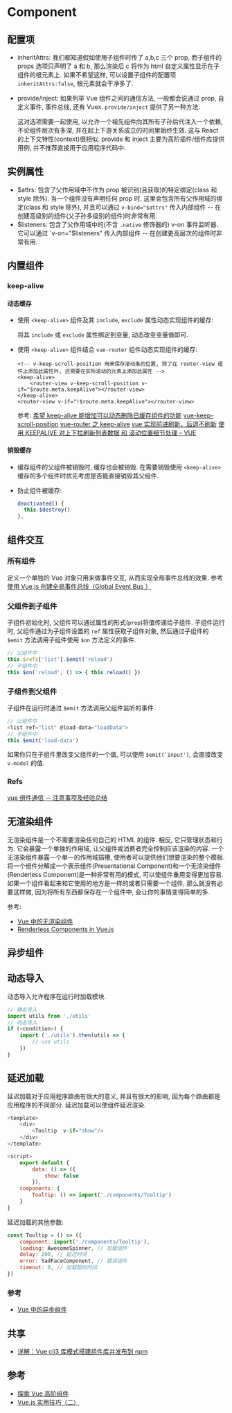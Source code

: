 # Component
## 配置项
* inheritAttrs: 我们都知道假如使用子组件时传了 a,b,c 三个 prop, 而子组件的 props 选项只声明了 a 和 b, 那么渲染后 c 将作为 html 自定义属性显示在子组件的根元素上. 如果不希望这样, 可以设置子组件的配置项 `inheritAttrs:false`, 根元素就会干净多了.
* provide/inject: 如果列举 Vue 组件之间的通信方法, 一般都会说通过 prop, 自定义事件, 事件总线, 还有 Vuex. `provide/inject` 提供了另一种方法.

    这对选项需要一起使用, 以允许一个祖先组件向其所有子孙后代注入一个依赖, 不论组件层次有多深, 并在起上下游关系成立的时间里始终生效. 这与 React 的上下文特性(context)很相似.
    provide 和 inject 主要为高阶插件/组件库提供用例, 并不推荐直接用于应用程序代码中.
    

## 实例属性
* \$attrs: 包含了父作用域中不作为 prop 被识别(且获取)的特定绑定(class 和 style 除外). 当一个组件没有声明任何 prop 时, 这里会包含所有父作用域的绑定(class 和 style 除外), 并且可以通过 `v-bind="$attrs"` 传入内部组件 -- 在创建高级别的组件(父子孙多级别的组件)时非常有用.
* \$listeners: 包含了父作用域中的(不含 `.native` 修饰器的) v-on 事件监听器. 它可以通过 `v-on="$listeners" 传入内部组件 -- 在创建更高层次的组件时非常有用.

## 内置组件
### keep-alive
#### 动态缓存
* 使用 `<keep-alive>` 组件及其 `include`, `exclude` 属性动态实现组件的缓存:

    将其 `include` 或 `exclude` 属性绑定到变量, 动态改变变量值即可.

* 使用 `<keep-alive>` 组件结合 `vue-router` 组件动态实现组件的缓存:

    ```
    <!-- v-keep-scroll-position 用来保存滚动条的位置, 除了在 router-view 组件上添加此属性外, 还需要在实际滚动的元素上添加此属性 -->
    <keep-alive>
        <router-view v-keep-scroll-position v-if="$route.meta.keepAlive"></router-view>
    </keep-alive>
    <router-view v-if="!$route.meta.keepAlive"></router-view>
    ```
    参考: 
        [希望 keep-alive 能增加可以动态删除已缓存组件的功能](https://github.com/vuejs/vue/issues/6509)
        [vue-keep-scroll-position](https://github.com/beeplin/vue-keep-scroll-position)
        [vue-router 之 keep-alive](https://www.jianshu.com/p/0b0222954483)
        [vue 实现前进刷新，后退不刷新](https://juejin.im/post/5a69894a518825733b0f12f2)
        [使用 KEEPALIVE 对上下拉刷新列表数据 和 滚动位置细节处理 – VUE](http://sparkgis.com/java/2018/02/%E4%BD%BF%E7%94%A8keepalive%E5%AF%B9%E4%B8%8A%E4%B8%8B%E6%8B%89%E5%88%B7%E6%96%B0%E5%88%97%E8%A1%A8%E6%95%B0%E6%8D%AE-%E5%92%8C-%E6%BB%9A%E5%8A%A8%E4%BD%8D%E7%BD%AE%E7%BB%86%E8%8A%82%E5%A4%84%E7%90%86/)
       
#### 销毁缓存 
* 缓存组件的父组件被销毁时, 缓存也会被销毁. 在需要销毁使用 `<keep-alive>` 缓存的多个组件时优先考虑是否能直接销毁其父组件.
* 防止组件被缓存:
    
    ```js
    deactivated() {
      this.$destroy()
    },
    ```

    
    
## 组件交互
### 所有组件
定义一个单独的 Vue 对象只用来做事件交互, 从而实现全局事件总线的效果. 参考 [使用 Vue.js 创建全局事件总线（Global Event Bus ）](http://www.pilishen.com/posts/Creating-a-Global-Event-Bus-with-VueJs)

### 父组件到子组件
子组件初始化时, 父组件可以通过属性的形式(`prop`)将值传递给子组件.
子组件运行时, 父组件通过为子组件设置的 `ref` 属性获取子组件对象, 然后通过子组件的 `$emit` 方法调用子组件使用 `$on` 方法定义的事件.
```js
// 父组件中
this.$refs['list'].$emit('reload')
// 子组件中
this.$on('reload', () => { this.reload() })
```

### 子组件到父组件
子组件在运行时通过 `$emit` 方法调用父组件监听的事件.
```js
// 父组件中
<list ref="list" @load-data="loadData">
// 子组件中
this.$emit('load-data')
```

如果你只在子组件里改变父组件的一个值, 可以使用 `$emit('input')`, 会直接改变 `v-model` 的值.

### Refs
[vue 组件通信 -- 注意事项及经验总结](https://juejin.im/post/5bc092806fb9a05cf2301f25)


## 无渲染组件
无渲染组件是一个不需要渲染任何自己的 HTML 的组件. 相反, 它只管理状态和行为. 它会暴露一个单独的作用域, 让父组件或消费者完全控制应该渲染的内容.
一个无渲染组件暴露一个单一的作用域插槽, 使用者可以提供他们想要渲染的整个模板.
将一个组件分解成一个表示组件(Presentational Component)和一个无渲染组件(Renderless Component)是一种非常有用的模式, 可以使组件重用变得更加容易.
如果一个组件看起来和它使用的地方是一样的或者只需要一个组件, 那么就没有必要这样做, 因为将所有东西都保存在一个组件中, 会让你的事情变得简单的多.

参考: 

  *  [Vue 中的无渲染组件](https://www.w3cplus.com/vue/renderless-components-in-vuejs.html)
  *  [Renderless Components in Vue.js](https://adamwathan.me/renderless-components-in-vuejs/)

## 异步组件
## 动态导入
动态导入允许程序在运行时加载模块.

```javascript
// 静态导入
import utils from './utils'
// 动态导入
if (<condition>) {
    import ('./utils').then(utils => {
        // use utils
    })
}
```

## 延迟加载 
延迟加载对于应用程序路由有很大的意义, 并且有很大的影响, 因为每个路由都是应用程序的不同部分.
延迟加载可以使组件延迟渲染.

```javascript
<template>
    <div>
        <Tooltip  v-if="show"/>
    </div>
</template>

<script>
    export default {
        data: () => ({
            show: false
        }),
    components: {
        Tooltip: () => import('./components/Tooltip')
    }
}
```

延迟加载的其他参数:

```javascript
const Tooltip = () => ({
    component: import('./components/Tooltip'),
    loading: AwesomeSpinner, // 加载组件
    delay: 200, // 延迟时间
    error: SadFaceComponent, // 错误组件
    timeout: 0, // 加载超时时间
})
```

### 参考
* [Vue 中的异步组件](https://www.w3cplus.com/vue/async-vuejs-components.html)

## 共享
* [详解：Vue cli3 库模式搭建组件库并发布到 npm](https://juejin.im/post/5bbab9de5188255c8c0cb0e3)


## 参考
* [探索 Vue 高阶组件](http://hcysun.me/2018/01/05/%E6%8E%A2%E7%B4%A2Vue%E9%AB%98%E9%98%B6%E7%BB%84%E4%BB%B6/)
* [Vue.js 实用技巧（二）](https://zhuanlan.zhihu.com/p/25623356)
